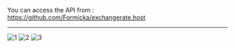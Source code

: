 You can access the API from : https://github.com/Formicka/exchangerate.host

<hr>

![1](https://user-images.githubusercontent.com/61019975/182266175-13cb742c-9dfa-4b8c-85a8-6b900f67f37d.png)
![2](https://user-images.githubusercontent.com/61019975/182266179-8049b0c7-24eb-4a60-a38c-5235ca7acc34.png)
![3](https://user-images.githubusercontent.com/61019975/182266182-44be69a9-a05a-4d1a-9005-686d5d915015.png)

